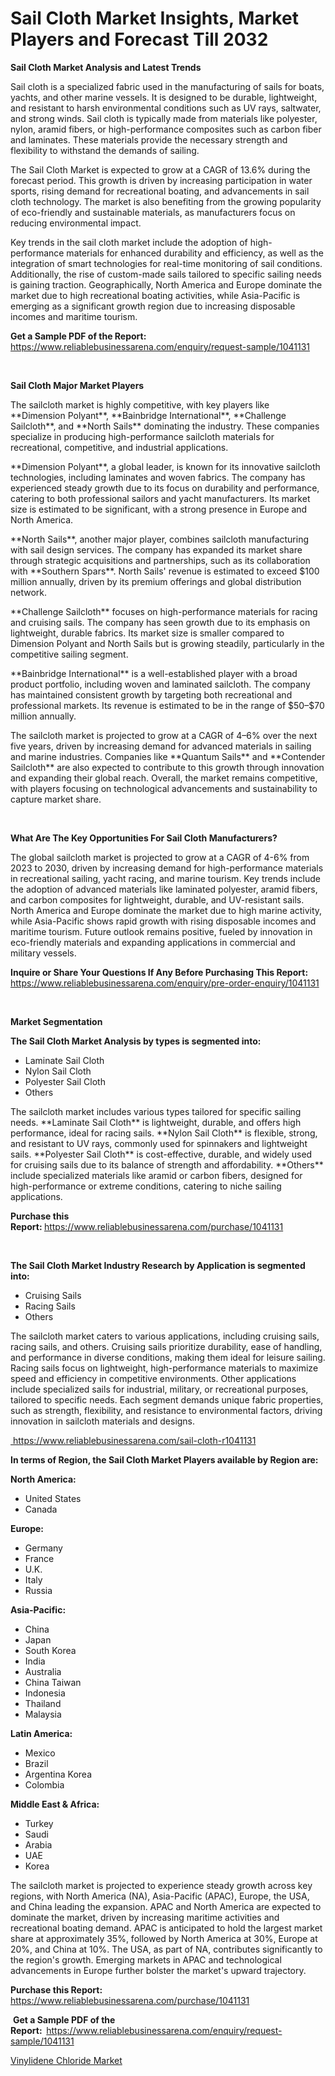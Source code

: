 <p><h1>Sail Cloth Market Insights, Market Players and Forecast Till 2032</h1></p><p><strong>Sail Cloth Market Analysis and Latest Trends</strong></p>
<p><p>Sail cloth is a specialized fabric used in the manufacturing of sails for boats, yachts, and other marine vessels. It is designed to be durable, lightweight, and resistant to harsh environmental conditions such as UV rays, saltwater, and strong winds. Sail cloth is typically made from materials like polyester, nylon, aramid fibers, or high-performance composites such as carbon fiber and laminates. These materials provide the necessary strength and flexibility to withstand the demands of sailing.</p><p>The Sail Cloth Market is expected to grow at a CAGR of 13.6% during the forecast period. This growth is driven by increasing participation in water sports, rising demand for recreational boating, and advancements in sail cloth technology. The market is also benefiting from the growing popularity of eco-friendly and sustainable materials, as manufacturers focus on reducing environmental impact.</p><p>Key trends in the sail cloth market include the adoption of high-performance materials for enhanced durability and efficiency, as well as the integration of smart technologies for real-time monitoring of sail conditions. Additionally, the rise of custom-made sails tailored to specific sailing needs is gaining traction. Geographically, North America and Europe dominate the market due to high recreational boating activities, while Asia-Pacific is emerging as a significant growth region due to increasing disposable incomes and maritime tourism.</p></p>
<p><strong>Get a Sample PDF of the Report:&nbsp;</strong> <a href="https://www.reliablebusinessarena.com/enquiry/request-sample/1041131?utm_campaign=2138&utm_medium=2&utm_source=Github&utm_content=ia&utm_term=24012025&utm_id=sail-cloth">https://www.reliablebusinessarena.com/enquiry/request-sample/1041131</a></p>
<p>&nbsp;</p>
<p><strong>Sail Cloth Major Market Players</strong></p>
<p><p>The sailcloth market is highly competitive, with key players like **Dimension Polyant**, **Bainbridge International**, **Challenge Sailcloth**, and **North Sails** dominating the industry. These companies specialize in producing high-performance sailcloth materials for recreational, competitive, and industrial applications.</p><p>**Dimension Polyant**, a global leader, is known for its innovative sailcloth technologies, including laminates and woven fabrics. The company has experienced steady growth due to its focus on durability and performance, catering to both professional sailors and yacht manufacturers. Its market size is estimated to be significant, with a strong presence in Europe and North America.</p><p>**North Sails**, another major player, combines sailcloth manufacturing with sail design services. The company has expanded its market share through strategic acquisitions and partnerships, such as its collaboration with **Southern Spars**. North Sails' revenue is estimated to exceed $100 million annually, driven by its premium offerings and global distribution network.</p><p>**Challenge Sailcloth** focuses on high-performance materials for racing and cruising sails. The company has seen growth due to its emphasis on lightweight, durable fabrics. Its market size is smaller compared to Dimension Polyant and North Sails but is growing steadily, particularly in the competitive sailing segment.</p><p>**Bainbridge International** is a well-established player with a broad product portfolio, including woven and laminated sailcloth. The company has maintained consistent growth by targeting both recreational and professional markets. Its revenue is estimated to be in the range of $50–$70 million annually.</p><p>The sailcloth market is projected to grow at a CAGR of 4–6% over the next five years, driven by increasing demand for advanced materials in sailing and marine industries. Companies like **Quantum Sails** and **Contender Sailcloth** are also expected to contribute to this growth through innovation and expanding their global reach. Overall, the market remains competitive, with players focusing on technological advancements and sustainability to capture market share.</p></p>
<p>&nbsp;</p>
<p><strong>What Are The Key Opportunities For Sail Cloth Manufacturers?</strong></p>
<p><p>The global sailcloth market is projected to grow at a CAGR of 4-6% from 2023 to 2030, driven by increasing demand for high-performance materials in recreational sailing, yacht racing, and marine tourism. Key trends include the adoption of advanced materials like laminated polyester, aramid fibers, and carbon composites for lightweight, durable, and UV-resistant sails. North America and Europe dominate the market due to high marine activity, while Asia-Pacific shows rapid growth with rising disposable incomes and maritime tourism. Future outlook remains positive, fueled by innovation in eco-friendly materials and expanding applications in commercial and military vessels.</p></p>
<p><strong>Inquire or Share Your Questions If Any Before Purchasing This Report:</strong> <a href="https://www.reliablebusinessarena.com/enquiry/pre-order-enquiry/1041131?utm_campaign=2138&utm_medium=2&utm_source=Github&utm_content=ia&utm_term=24012025&utm_id=sail-cloth">https://www.reliablebusinessarena.com/enquiry/pre-order-enquiry/1041131</a></p>
<p>&nbsp;</p>
<p><strong>Market Segmentation</strong></p>
<p><strong>The Sail Cloth Market Analysis by types is segmented into:</strong></p>
<p><ul><li>Laminate Sail Cloth</li><li>Nylon Sail Cloth</li><li>Polyester Sail Cloth</li><li>Others</li></ul></p>
<p><p>The sailcloth market includes various types tailored for specific sailing needs. **Laminate Sail Cloth** is lightweight, durable, and offers high performance, ideal for racing sails. **Nylon Sail Cloth** is flexible, strong, and resistant to UV rays, commonly used for spinnakers and lightweight sails. **Polyester Sail Cloth** is cost-effective, durable, and widely used for cruising sails due to its balance of strength and affordability. **Others** include specialized materials like aramid or carbon fibers, designed for high-performance or extreme conditions, catering to niche sailing applications.</p></p>
<p><strong>Purchase this Report:&nbsp;</strong><a href="https://www.reliablebusinessarena.com/purchase/1041131?utm_campaign=2138&utm_medium=2&utm_source=Github&utm_content=ia&utm_term=24012025&utm_id=sail-cloth">https://www.reliablebusinessarena.com/purchase/1041131</a></p>
<p>&nbsp;</p>
<p><strong>The Sail Cloth Market Industry Research by Application is segmented into:</strong></p>
<p><ul><li>Cruising Sails</li><li>Racing Sails</li><li>Others</li></ul></p>
<p><p>The sailcloth market caters to various applications, including cruising sails, racing sails, and others. Cruising sails prioritize durability, ease of handling, and performance in diverse conditions, making them ideal for leisure sailing. Racing sails focus on lightweight, high-performance materials to maximize speed and efficiency in competitive environments. Other applications include specialized sails for industrial, military, or recreational purposes, tailored to specific needs. Each segment demands unique fabric properties, such as strength, flexibility, and resistance to environmental factors, driving innovation in sailcloth materials and designs.</p></p>
<p><a href="https://www.reliablebusinessarena.com/sail-cloth-r1041131?utm_campaign=2138&utm_medium=2&utm_source=Github&utm_content=ia&utm_term=24012025&utm_id=sail-cloth">&nbsp;https://www.reliablebusinessarena.com/sail-cloth-r1041131</a></p>
<p><strong>In terms of Region, the Sail Cloth Market Players available by Region are:</strong></p>
<p>
    <p> <strong> North America: </strong>
        <ul>
            <li>United States</li>
            <li>Canada</li>
        </ul>
        </p> 
    <p> <strong> Europe: </strong>
        <ul>
            <li>Germany</li>
            <li>France</li>
            <li>U.K.</li>
            <li>Italy</li>
            <li>Russia</li>
        </ul>
        </p> 
    <p> <strong> Asia-Pacific: </strong>
        <ul>
            <li>China</li>
            <li>Japan</li>
            <li>South Korea</li>
            <li>India</li>
            <li>Australia</li>
            <li>China Taiwan</li>
            <li>Indonesia</li>
            <li>Thailand</li>
            <li>Malaysia</li>
        </ul>
        </p> 
    <p> <strong> Latin America: </strong>
        <ul>
            <li>Mexico</li>
            <li>Brazil</li>
            <li>Argentina Korea</li>
            <li>Colombia</li>
        </ul>
        </p> 
    <p> <strong> Middle East & Africa: </strong>
        <ul>
            <li>Turkey</li>
            <li>Saudi</li>
            <li>Arabia</li>
            <li>UAE</li>
            <li>Korea</li>
        </ul>
    </p>
    </p>
<p><p>The sailcloth market is projected to experience steady growth across key regions, with North America (NA), Asia-Pacific (APAC), Europe, the USA, and China leading the expansion. APAC and North America are expected to dominate the market, driven by increasing maritime activities and recreational boating demand. APAC is anticipated to hold the largest market share at approximately 35%, followed by North America at 30%, Europe at 20%, and China at 10%. The USA, as part of NA, contributes significantly to the region's growth. Emerging markets in APAC and technological advancements in Europe further bolster the market's upward trajectory.</p></p>
<p><strong>Purchase this Report: </strong><a href="https://www.reliablebusinessarena.com/purchase/1041131?utm_campaign=2138&utm_medium=2&utm_source=Github&utm_content=ia&utm_term=24012025&utm_id=sail-cloth">https://www.reliablebusinessarena.com/purchase/1041131</a></p>
<p>&nbsp;<strong>Get a Sample PDF of the Report:&nbsp;&nbsp;</strong><a href="https://www.reliablebusinessarena.com/enquiry/request-sample/1041131?utm_campaign=2138&utm_medium=2&utm_source=Github&utm_content=ia&utm_term=24012025&utm_id=sail-cloth">https://www.reliablebusinessarena.com/enquiry/request-sample/1041131</a></p>
<p><strong></strong></p>
<p><p><a href="https://github.com/sofayahoo2023/Market-Research-Report-List-6/blob/main/vinylidene-chloride-market.md?utm_campaign=2138&utm_medium=2&utm_source=Github&utm_content=ia&utm_term=24012025&utm_id=sail-cloth">Vinylidene Chloride Market</a></p></p>